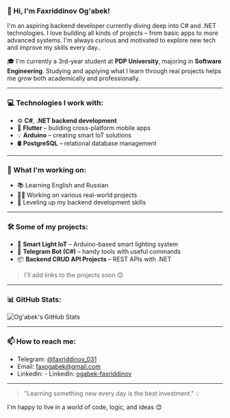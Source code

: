 ### 👋 Hi, I'm Faxriddinov Og'abek!

I'm an aspiring backend developer currently diving deep into C# and .NET technologies. I love building all kinds of projects – from basic apps to more advanced systems. I'm always curious and motivated to explore new tech and improve my skills every day..

🎓 I'm currently a 3rd-year student at **PDP University**, majoring in **Software Engineering**. Studying and applying what I learn through real projects helps me grow both academically and professionally.

---

### 💻 Technologies I work with:

- ⚙️ **C#**, **.NET backend development**
- 📱 **Flutter** – building cross-platform mobile apps
- 💡 **Arduino** – creating smart IoT solutions
- 🛢️ **PostgreSQL** – relational database management

---

### 🔭 What I'm working on:

- 📚 Learning English and Russian
- 👨‍💻 Working on various real-world projects
- 🚀 Leveling up my backend development skills

---

### 🛠️ Some of my projects:

- 🔌 **Smart Light IoT** – Arduino-based smart lighting system
- 🤖 **Telegram Bot (C#)** – handy tools with useful commands
- 📦 **Backend CRUD API Projects** – REST APIs with .NET

> I'll add links to the projects soon 😊

---

### 📊 GitHub Stats:

![Og'abek's GitHub Stats](https://github-readme-stats.vercel.app/api?username=ogash3103&show_icons=true&theme=tokyonight)

---

### 📫 How to reach me:

- Telegram: [@faxriddinov_031](https://t.me/@faxriddinov_031)
- Email: faxogabek@gmail.com
- LinkedIn: - LinkedIn: [ogabek-faxriddinov]([https://www.linkedin.com/in/ogabek-faxriddinov/](https://www.linkedin.com/in/og-abek-faxriddinov-120b6a258/))
 

---

> "Learning something new every day is the best investment." 💡

I'm happy to live in a world of code, logic, and ideas 😊
